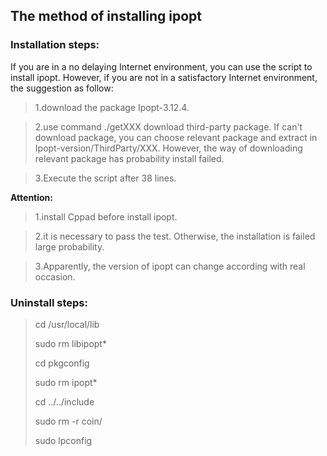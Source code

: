 ## The method of  installing ipopt

### Installation steps:

If you are in a no delaying Internet environment, you can use the script to install ipopt. However, if you are not in a satisfactory Internet environment, the suggestion as follow:

> 1.download the package Ipopt-3.12.4.

> 2.use command ./getXXX download third-party package. If can't download package, you can choose relevant package and extract in Ipopt-version/ThirdParty/XXX. However, the way of downloading relevant package has probability install failed.

> 3.Execute the script after 38 lines.

**Attention:**

> 1.install Cppad before install ipopt.

> 2.it is necessary to pass the test. Otherwise, the installation is failed large probability.

> 3.Apparently, the version of ipopt can change according with real occasion.

### Uninstall steps:

> cd /usr/local/lib
>
> sudo rm libipopt*
>
> cd pkgconfig
>
> sudo rm ipopt*
>
> cd ../../include
>
> sudo rm -r coin/
>
> sudo lpconfig

